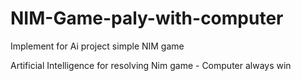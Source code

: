# NIM-Game-paly-with-computer
Implement for Ai project simple NIM game 

Artificial Intelligence for resolving Nim game - Computer always win
